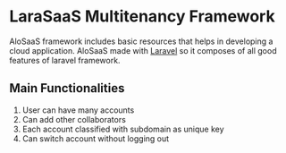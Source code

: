 # LaraSaaS Multitenancy Framework

AloSaaS framework includes basic resources that helps in developing a cloud application. AloSaaS made with [Laravel](http://laravel.com) so it composes of all good features of laravel framework.

## Main Functionalities

1. User can have many accounts
2. Can add other collaborators
3. Each account classified with subdomain as unique key
4. Can switch account without logging out
